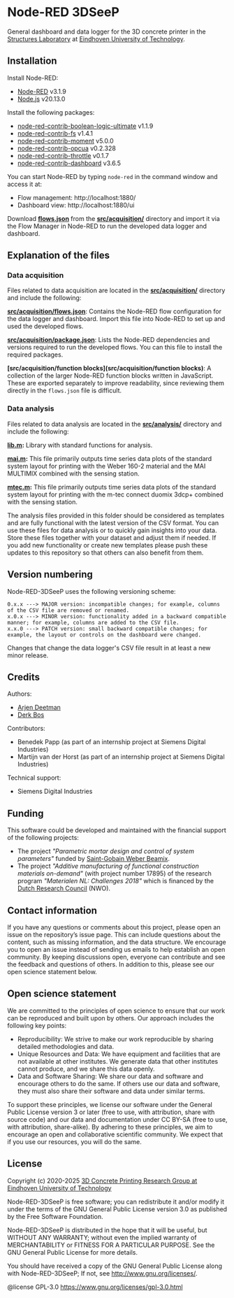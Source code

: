 # Node-RED 3DSeeP

General dashboard and data logger for the 3D concrete printer in the [Structures Laboratory](https://www.tue.nl/en/research/research-labs/structures-laboratory) at [Eindhoven University of Technology](https://www.tue.nl/en/). 

## Installation

Install Node-RED:

- [Node-RED](https://nodered.org/) v3.1.9
- [Node.js](https://nodejs.org/en) v20.13.0

Install the following packages:

- [node-red-contrib-boolean-logic-ultimate](https://flows.nodered.org/node/node-red-contrib-boolean-logic-ultimate) v1.1.9
- [node-red-contrib-fs](https://flows.nodered.org/node/node-red-contrib-fs) v1.4.1
- [node-red-contrib-moment](https://flows.nodered.org/node/node-red-contrib-moment) v5.0.0
- [node-red-contrib-opcua](https://flows.nodered.org/node/node-red-contrib-opcua) v0.2.328
- [node-red-contrib-throttle](https://flows.nodered.org/node/node-red-contrib-throttle) v0.1.7
- [node-red-contrib-dashboard](https://flows.nodered.org/node/node-red-dashboard) v3.6.5

You can start Node-RED by typing `node-red` in the command window and access it at:

- Flow management: http://localhost:1880/
- Dashboard view: http://localhost:1880/ui

Download **[flows.json](src/acquisition/flows.json)** from the **[src/acquisition/](src/acquisition/)** directory and import it via the Flow Manager in Node-RED to run the developed data logger and dashboard.

## Explanation of the files

### Data acquisition

Files related to data acquisition are located in the **[src/acquisition/](src/acquisition/)** directory and include the following:

**[src/acquisition/flows.json](src/acquisition/flows.json)**: Contains the Node-RED flow configuration for the data logger and dashboard. Import this file into Node-RED to set up and used the developed flows. 

**[src/acquisition/package.json](src/acquisition/package.json)**: Lists the Node-RED dependencies and versions required to run the developed flows. You can this file to install the required packages. 

**[src/acquisition/function blocks](src/acquisition/function blocks)**: A collection of the larger Node-RED function blocks written in JavaScript. These are exported separately to improve readability, since reviewing them directly in the `flows.json` file is difficult.
 
### Data analysis

Files related to data analysis are located in the **[src/analysis/](src/analysis/)** directory and include the following:

**[lib.m](lib.m):** Library with standard functions for analysis. 

**[mai.m](mai.m):** This file primarily outputs time series data plots of the standard system layout for printing with the Weber 160-2 material and the MAI MULTIMIX combined with the sensing station.

**[mtec.m](mtec.m):** This file primarily outputs time series data plots of the standard system layout for printing with the m-tec connect duomix 3dcp+ combined with the sensing station.

The analysis files provided in this folder should be considered as templates and are fully functional with the latest version of the CSV format. You can use these files for data analysis or to quickly gain insights into your data. Store these files together with your dataset and adjust them if needed. If you add new functionality or create new templates please push these updates to this repository so that others can also benefit from them.

## Version numbering

Node-RED-3DSeeP uses the following versioning scheme: 

```
0.x.x ---> MAJOR version: incompatible changes; for example, columns of the CSV file are removed or renamed. 
x.0.x ---> MINOR version: functionality added in a backward compatible manner; for example, columns are added to the CSV file. 
x.x.0 ---> PATCH version: small backward compatible changes; for example, the layout or controls on the dashboard were changed. 
```

Changes that change the data logger's CSV file result in at least a new minor release. 

## Credits

Authors: 
- [Arjen Deetman](https://research.tue.nl/en/persons/arjen-deetman)
- [Derk Bos](https://research.tue.nl/en/persons/derk-h-bos)

Contributors:
- Benedek Papp (as part of an internship project at Siemens Digital Industries)
- Martijn van der Horst (as part of an internship project at Siemens Digital Industries)

Technical support:
- Siemens Digital Industries

## Funding

This software could be developed and maintained with the financial support of the following projects:
- The project _"Parametric mortar design and control of system parameters"_ funded by [Saint-Gobain Weber Beamix](https://www.nl.weber/).
- The project _"Additive manufacturing of functional construction materials on-demand"_ (with project number 17895) of the research program _"Materialen NL: Challenges 2018"_ which is financed by the [Dutch Research Council](https://www.nwo.nl/en) (NWO).

## Contact information

If you have any questions or comments about this project, please open an issue on the repository’s issue page. This can include questions about the content, such as missing information, and the data structure. We encourage you to open an issue instead of sending us emails to help establish an open community. By keeping discussions open, everyone can contribute and see the feedback and questions of others. In addition to this, please see our open science statement below.

## Open science statement

We are committed to the principles of open science to ensure that our work can be reproduced and built upon by others. Our approach includes the following key points:

- Reproducibility: We strive to make our work reproducible by sharing detailed methodologies and data.
- Unique Resources and Data: We have equipment and facilities that are not available at other institutes. We generate data that other institutes cannot produce, and we share this data openly.
- Data and Software Sharing: We share our data and software and encourage others to do the same. If others use our data and software, they must also share their software and data under similar terms.

To support these principles, we license our software under the General Public License version 3 or later (free to use, with attribution, share with source code) and our data and documentation under CC BY-SA (free to use, with attribution, share-alike). By adhering to these principles, we aim to encourage an open and collaborative scientific community. We expect that if you use our resources, you will do the same. 

## License

Copyright (c) 2020-2025 [3D Concrete Printing Research Group at Eindhoven University of Technology](https://www.tue.nl/en/research/research-groups/structural-engineering-and-design/3d-concrete-printing)

Node-RED-3DSeeP is free software; you can redistribute it and/or modify it under the terms of the GNU General Public License version 3.0 as published by the Free Software Foundation. 

Node-RED-3DSeeP is distributed in the hope that it will be useful, but WITHOUT ANY WARRANTY; without even the implied warranty of MERCHANTABILITY or FITNESS FOR A PARTICULAR PURPOSE. See the GNU General Public License for more details.

You should have received a copy of the GNU General Public License along with Node-RED-3DSeeP; If not, see <http://www.gnu.org/licenses/>.

@license GPL-3.0 <https://www.gnu.org/licenses/gpl-3.0.html>
